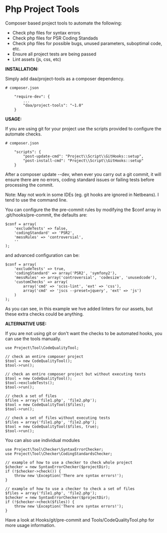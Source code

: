 Php Project Tools
=================

Composer based project tools to automate the following:

- Check php files for syntax errors
- Check php files for PSR Coding Standads
- Check php files for possible bugs, unused parameters, suboptimal code, etc.
- Ensure all project tests are being passed
- Lint assets (js, css, etc)

**INSTALLATION:**

Simply add daa/project-tools as a composer dependency.

```
# composer.json

    "require-dev": {
        ...
        "daa/project-tools": "~1.0"
    }
```

**USAGE:**

If you are using git for your project use the scripts provided to configure the automate checks.

```
# composer.json

    "scripts": {
        "post-update-cmd": "Project\\Script\\GitHooks::setup",
        "post-install-cmd": "Project\\Script\\GitHooks::setup"
    }
```

After a composer update --dev, when ever you carry out a git commit, it will ensure there are no errors, coding standard issues or failing tests before processing the commit.

Note: May not work in some IDEs (eg. git hooks are ignored in Netbeans). I tend to use the command line.

You can configure the the pre-commit rules by modifying the $conf array in .git/hooks/pre-commit, the defaults are:

```
$conf = array(
    'excludeTests' => false,
    'codingStandard' => 'PSR2',
    'messRules' => 'controversial',
    ''
);
```

and advanced configuration can be:

```
$conf = array(
    'excludeTests' => true,
    'codingStandard' => array('PSR2', 'symfony2'),
    'messRules' => array('controversial', 'codesize', 'unusedcode'),
    'customChecks' => array(
        array('cmd' => 'scss-lint', 'ext' => 'css'),
        array('cmd' => 'jscs --preset=jquery', 'ext' => 'js')
    )
);
```

As you can see, in this example we hve added linters for our assets, but these extra checks could be anything.


**ALTERNATIVE USE:**

If you are not using git or don't want the checks to be automated hooks, you can use the tools manually.

```
use Project\Tool\CodeQualityTool;

// check an entire composer project
$tool = new CodeQualityTool();
$tool->run();

// check an entire composer project but without executing tests
$tool = new CodeQualityTool();
$tool->excludeTests();
$tool->run();

// check a set of files
$files = array('file1.php', 'file2.php');
$tool = new CodeQualityTool($files);
$tool->run();

// check a set of files without executing tests
$files = array('file1.php', 'file2.php');
$tool = new CodeQualityTool($files, true);
$tool->run();
```

You can also use individual modules

```
use Project\Tool\Checker\SyntaxErrorChecker;
use Project\Tool\Checker\CodingStandardsChecker;

// example of how to use a checker to check whole project
$checker = new SyntaxErrorChecker($projectDir);
if (!$checker->check()) {
    throw new \Exception('There are syntax errors!');
}

// example of how to use a checker to check a set of files
$files = array('file1.php', 'file2.php');
$checker = new SyntaxErrorChecker($projectDir);
if (!$checker->check($files)) {
    throw new \Exception('There are syntax errors!');
}
```

Have a look at Hooks/git/pre-commit and Tools/CodeQualityTool.php for more usage information.

